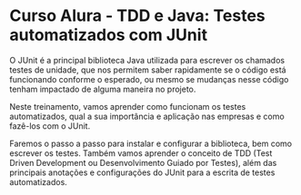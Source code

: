 # Curso Alura - TDD e Java: Testes automatizados com JUnit

O JUnit é a principal biblioteca Java utilizada para escrever os chamados testes de unidade, que nos permitem saber rapidamente se o código está funcionando conforme o esperado, ou mesmo se mudanças nesse código tenham impactado de alguma maneira no projeto.

Neste treinamento, vamos aprender como funcionam os testes automatizados, qual a sua importância e aplicação nas empresas e como fazê-los com o JUnit.

Faremos o passo a passo para instalar e configurar a biblioteca, bem como escrever os testes. Também vamos aprender o conceito de TDD (Test Driven Development ou Desenvolvimento Guiado por Testes), além das principais anotações e configurações do JUnit para a escrita de testes automatizados.

